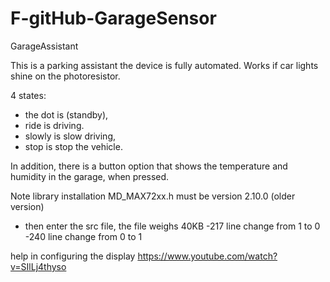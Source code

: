# F-gitHub-GarageSensor
GarageAssistant


This is a parking assistant
the device is fully automated. Works if car lights shine on the photoresistor.

4 states:
- the dot is (standby),
- ride is driving.
- slowly is slow driving,
- stop is stop the vehicle.

In addition, there is a button option that shows the temperature and humidity in the garage, when pressed.

Note library installation
MD_MAX72xx.h
must be version 2.10.0 (older version)
- then enter the src file, the file weighs 40KB
-217 line change from 1 to 0
-240 line change from 0 to 1

help in configuring the display
https://www.youtube.com/watch?v=SIlLj4thyso
